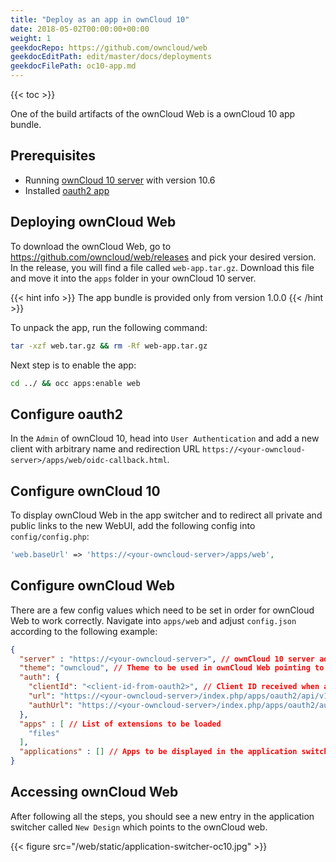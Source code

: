 ```yaml
---
title: "Deploy as an app in ownCloud 10"
date: 2018-05-02T00:00:00+00:00
weight: 1
geekdocRepo: https://github.com/owncloud/web
geekdocEditPath: edit/master/docs/deployments
geekdocFilePath: oc10-app.md
---
```


{{< toc >}}

One of the build artifacts of the ownCloud Web is a ownCloud 10 app bundle.

## Prerequisites
- Running [ownCloud 10 server](https://owncloud.com/download-server/) with version 10.6
- Installed [oauth2 app](https://marketplace.owncloud.com/apps/oauth2)

## Deploying ownCloud Web
To download the ownCloud Web, go to https://github.com/owncloud/web/releases and pick your desired version. In the release, you will find a file called `web-app.tar.gz`.
Download this file and move it into the `apps` folder in your ownCloud 10 server.

{{< hint info >}}
The app bundle is provided only from version 1.0.0
{{< /hint >}}

To unpack the app, run the following command: 
```bash
tar -xzf web.tar.gz && rm -Rf web-app.tar.gz
```

Next step is to enable the app:
```bash
cd ../ && occ apps:enable web
```

## Configure oauth2
In the `Admin` of ownCloud 10, head into `User Authentication` and add a new client with arbitrary name and redirection URL `https://<your-owncloud-server>/apps/web/oidc-callback.html`.

## Configure ownCloud 10
To display ownCloud Web in the app switcher and to redirect all private and public links to the new WebUI, add the following config into `config/config.php`:

```php
'web.baseUrl' => 'https://<your-owncloud-server>/apps/web',
```

## Configure ownCloud Web
There are a few config values which need to be set in order for ownCloud Web to work correctly. Navigate into `apps/web` and adjust `config.json` according to the following example:

```json
{
  "server" : "https://<your-owncloud-server>", // ownCloud 10 server address
  "theme": "owncloud", // Theme to be used in ownCloud Web pointing to a json file inside of `themes` folder
  "auth": {
    "clientId": "<client-id-from-oauth2>", // Client ID received when adding ownCloud Web in the `User Authentication` section in `Admin`
    "url": "https://<your-owncloud-server>/index.php/apps/oauth2/api/v1/token",
    "authUrl": "https://<your-owncloud-server>/index.php/apps/oauth2/authorize"
  },
  "apps" : [ // List of extensions to be loaded
    "files"
  ],
  "applications" : [] // Apps to be displayed in the application switcher
}
```

## Accessing ownCloud Web
After following all the steps, you should see a new entry in the application switcher called `New Design` which points to the ownCloud web.

{{< figure src="/web/static/application-switcher-oc10.jpg" >}}
